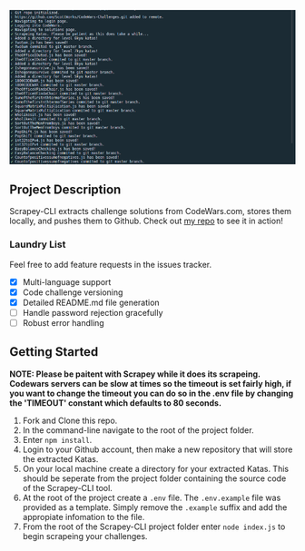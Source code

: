 ![fig1](/assets/fig1.png)

## Project Description

Scrapey-CLI extracts challenge solutions from CodeWars.com, stores them locally, and pushes them to Github. Check out [my repo](https://github.com/ScottWorks/CodeWars-Challenges) to see it in action!

### Laundry List

Feel free to add feature requests in the issues tracker.

- [x] Multi-language support
- [x] Code challenge versioning
- [x] Detailed README.md file generation
- [ ] Handle password rejection gracefully
- [ ] Robust error handling

## Getting Started

**NOTE: Please be paitent with Scrapey while it does its scrapeing. Codewars servers can be slow at times so the timeout is set fairly high, if you want to change the timeout you can do so in the .env file by changing the 'TIMEOUT' constant which defaults to 80 seconds.**

1. Fork and Clone this repo.
2. In the command-line navigate to the root of the project folder.
3. Enter `npm install`.
4. Login to your Github account, then make a new repository that will store the extracted Katas.
5. On your local machine create a directory for your extracted Katas. This should be seperate from the project folder containing the source code of the Scrapey-CLI tool.
6. At the root of the project create a `.env` file. The `.env.example` file was provided as a template. Simply remove the `.example` suffix and add the appropiate infomation to the file.
7. From the root of the Scrapey-CLI project folder enter `node index.js` to begin scrapeing your challenges.
